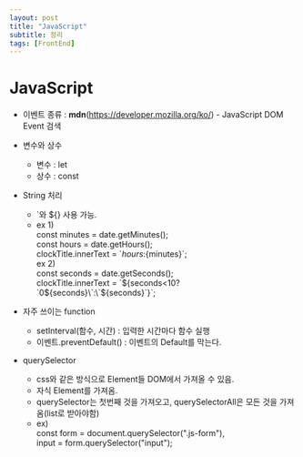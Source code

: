 ```yaml
---
layout: post
title: "JavaScript"
subtitle: 정리
tags: [FrontEnd]
---
```


# JavaScript

- 이벤트 종류 : **mdn**(https://developer.mozilla.org/ko/) - JavaScript DOM Event 검색
- 변수와 상수
  - 변수 : let
  - 상수 : const
- String 처리

  - `와 ${} 사용 가능.
  - ex 1)  
    const minutes = date.getMinutes();  
    const hours = date.getHours();  
    clockTitle.innerText = \`${hours}:${minutes}\`;  
    ex 2)  
    const seconds = date.getSeconds();  
    clockTitle.innerText = \`${seconds<10?\`0${seconds}\`:\`${seconds}\`}\`;

- 자주 쓰이는 function
  - setInterval(함수, 시간) : 입력한 시간마다 함수 실행
  - 이벤트.preventDefault() : 이벤트의 Default를 막는다.
- querySelector
  - css와 같은 방식으로 Element들 DOM에서 가져올 수 있음.
  - 자식 Element를 가져옴.
  - querySelector는 첫번째 것을 가져오고, querySelectorAll은 모든 것을 가져옴(list로 받아야함)
  - ex)  
    const form = document.querySelector(".js-form"),  
    input = form.querySelector("input");
